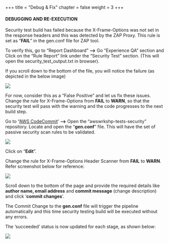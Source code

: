 +++
title = "Debug & Fix"
chapter = false
weight = 3
+++



#### DEBUGGING AND RE-EXECUTION
Security test build has failed because the X-Frame-Options was not set in the response headers and this was detected by the ZAP Proxy. This rule is set as “**FAIL**” in the gen.conf file for ZAP tool.

To verify this, go to “Report Dashboard” **-->** Go “Experience QA” section and Click on the “Rule Report” link under the “Security Test” section. (This will open the security_test_output.txt in browser).

If you scroll down to the bottom of the file, you will notice the failure (as depicted in the below image)

![](/images/module4/debug-1.png)


For now, consider this as a “False Positive” and let us fix these issues.
Change the rule for X-Frame-Options from **FAIL** to **WARN**, so that the security test will pass with the warning and the code progresses to the next build step.

Go to “[AWS CodeCommit](https://console.aws.amazon.com/codesuite/codecommit/home)’ **-->** Open the “awswrkshp-tests-security” repository. Locate and open the “**gen.conf**” file. This will have the set of passive security scan rules to be validated.

![](/images/module4/debug-2.png)

Click on “**Edit**”.

Change the rule for X-Frame-Options Header Scanner from **FAIL** to **WARN**. Refer screenshot below for reference:

![](/images/module4/debug-3.png)

Scroll down to the bottom of the page and provide the required details like **author name, email address** and **commit message** (change description) and click ‘**commit changes**’.

The Commit Change to the **gen.conf** file will trigger the pipeline automatically and this time security testing build will be executed without any errors.

The ‘succeeded’ status is now updated for each stage, as shown below:

![](/images/module4/debug-4.png)





